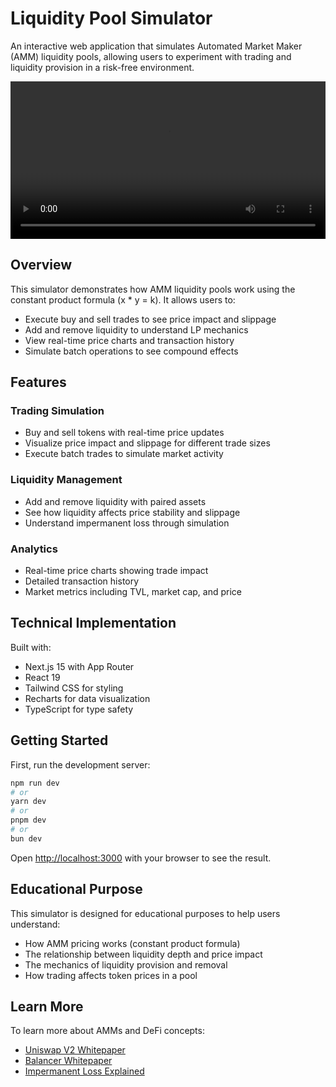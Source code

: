 # Liquidity Pool Simulator

An interactive web application that simulates Automated Market Maker (AMM) liquidity pools, allowing users to experiment with trading and liquidity provision in a risk-free environment.

<video width="100%" controls>
  <source src="https://raw.githubusercontent.com/l3lackcurtains/liquidity-pool-simulator/refs/heads/main/resources/demo.mp4" type="video/mp4">
  Your browser does not support the video tag.
</video>

## Overview

This simulator demonstrates how AMM liquidity pools work using the constant product formula (x * y = k). It allows users to:

- Execute buy and sell trades to see price impact and slippage
- Add and remove liquidity to understand LP mechanics
- View real-time price charts and transaction history
- Simulate batch operations to see compound effects

## Features

### Trading Simulation
- Buy and sell tokens with real-time price updates
- Visualize price impact and slippage for different trade sizes
- Execute batch trades to simulate market activity

### Liquidity Management
- Add and remove liquidity with paired assets
- See how liquidity affects price stability and slippage
- Understand impermanent loss through simulation

### Analytics
- Real-time price charts showing trade impact
- Detailed transaction history
- Market metrics including TVL, market cap, and price

## Technical Implementation

Built with:
- Next.js 15 with App Router
- React 19
- Tailwind CSS for styling
- Recharts for data visualization
- TypeScript for type safety

## Getting Started

First, run the development server:

```bash
npm run dev
# or
yarn dev
# or
pnpm dev
# or
bun dev
```

Open [http://localhost:3000](http://localhost:3000) with your browser to see the result.

## Educational Purpose

This simulator is designed for educational purposes to help users understand:
- How AMM pricing works (constant product formula)
- The relationship between liquidity depth and price impact
- The mechanics of liquidity provision and removal
- How trading affects token prices in a pool

## Learn More

To learn more about AMMs and DeFi concepts:
- [Uniswap V2 Whitepaper](https://uniswap.org/whitepaper.pdf)
- [Balancer Whitepaper](https://balancer.fi/whitepaper.pdf)
- [Impermanent Loss Explained](https://academy.binance.com/en/articles/impermanent-loss-explained)
